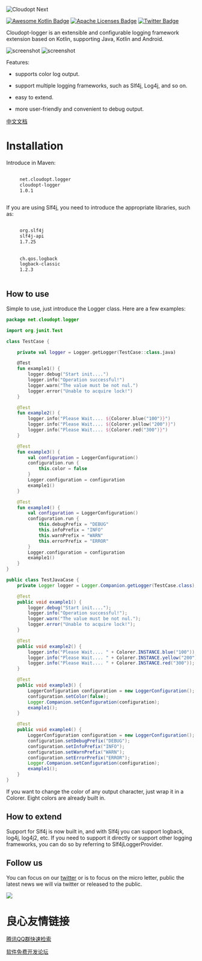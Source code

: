 ![Cloudopt Next](https://github.com/cloudoptlab/cloudopt-next/raw/master/logo.png)

[![Awesome Kotlin Badge](https://kotlin.link/awesome-kotlin.svg)](https://github.com/KotlinBy/awesome-kotlin) [![Apache Licenses Badge](https://img.shields.io/hexpm/l/plug.svg)](http://www.apache.org/licenses/LICENSE-2.0.html) [![Twitter Badge](https://img.shields.io/twitter/url/http/shields.io.svg?style=social&logo=twitter)](https://twitter.com/CloudoptLab)


Cloudopt-logger is an extensible and configurable logging framework extension based on Kotlin, supporting Java, Kotlin and Android.

![screenshot](https://github.com/cloudoptlab/cloudopt-logger/raw/master/screenshots/01.jpg)
![screenshot](https://github.com/cloudoptlab/cloudopt-logger/raw/master/screenshots/02.jpg)

Features:


- supports color log output.

- support multiple logging frameworks, such as Slf4j, Log4j, and so on.

- easy to extend.

- more user-friendly and convenient to debug output.

[中文文档](https://github.com/cloudoptlab/cloudopt-logger/blob/master/README_ZH.md)

# Installation

Introduce in Maven:

````xml
   
     net.cloudopt.logger 
     cloudopt-logger 
     1.0.1 
   
````
If you are using Slf4j, you need to introduce the appropriate libraries, such as:

````xml
 
     org.slf4j 
     slf4j-api 
     1.7.25 
 
 
     ch.qos.logback 
     logback-classic 
     1.2.3 
 
````

## How to use

Simple to use, just introduce the Logger class. Here are a few examples:

````kotlin
package net.cloudopt.logger

import org.junit.Test

class TestCase {

    private val logger = Logger.getLogger(TestCase::class.java)

    @Test
    fun example1() {
        logger.debug("Start init....")
        logger.info("Operation successful!")
        logger.warn("The value must be not nul.")
        logger.error("Unable to acquire lock!")
    }

    @Test
    fun example2() {
        logger.info("Please Wait.... ${Colorer.blue("100")}")
        logger.info("Please Wait.... ${Colorer.yellow("200")}")
        logger.info("Please Wait.... ${Colorer.red("300")}")
    }

    @Test
    fun example3() {
        val configuration = LoggerConfiguration()
        configuration.run {
            this.color = false
        }
        Logger.configuration = configuration
        example1()
    }

    @Test
    fun example4() {
        val configuration = LoggerConfiguration()
        configuration.run {
            this.debugPrefix = "DEBUG"
            this.infoPrefix = "INFO"
            this.warnPrefix = "WARN"
            this.errorPrefix = "ERROR"
        }
        Logger.configuration = configuration
        example1()
    }
}
````

````java
public class TestJavaCase {
    private Logger logger = Logger.Companion.getLogger(TestCase.class);

    @Test
    public void example1() {
        logger.debug("Start init....");
        logger.info("Operation successful!");
        logger.warn("The value must be not nul.");
        logger.error("Unable to acquire lock!");
    }

    @Test
    public void example2() {
        logger.info("Please Wait.... " + Colorer.INSTANCE.blue("100"));
        logger.info("Please Wait.... " + Colorer.INSTANCE.yellow("200"));
        logger.info("Please Wait.... " + Colorer.INSTANCE.red("300"));
    }

    @Test
    public void example3() {
        LoggerConfiguration configuration = new LoggerConfiguration();
        configuration.setColor(false);
        Logger.Companion.setConfiguration(configuration);
        example1();
    }

    @Test
    public void example4() {
        LoggerConfiguration configuration = new LoggerConfiguration();
        configuration.setDebugPrefix("DEBUG");
        configuration.setInfoPrefix("INFO");
        configuration.setWarnPrefix("WARN");
        configuration.setErrorPrefix("ERROR");
        Logger.Companion.setConfiguration(configuration);
        example1();
    }
}
````

If you want to change the color of any output character, just wrap it in a Colorer. Eight colors are already built in.

## How to extend

Support for Slf4j is now built in, and with Slf4j you can support logback, log4j, log4j2, etc. If you need to support it directly or support other logging frameworks, you can do so by referring to Slf4jLoggerProvider.

## Follow us

You can focus on our [twitter](https://twitter.com/CloudoptLab) or is to focus on the micro letter, public the latest news we will via twitter or released to the public.

![](https://github.com/cloudoptlab/cloudopt-logger/raw/master/screenshots/qrcode.jpg)

 # 良心友情链接

[腾讯QQ群快速检索](http://u.720life.cn/s/8cf73f7c)

[软件免费开发论坛](http://u.720life.cn/s/bbb01dc0)